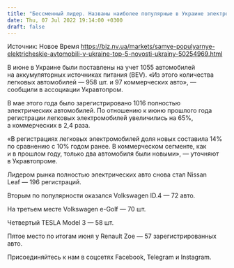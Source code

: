 ```yaml
---
title: "Бессменный лидер. Названы наиболее популярные в Украине электромобили — ТОП-5"
date: Thu, 07 Jul 2022 19:14:00 +0300
draft: false
---
```

Источник: Новое Время https://biz.nv.ua/markets/samye-populyarnye-elektricheskie-avtomobili-v-ukraine-top-5-novosti-ukrainy-50254969.html


В июне в Украине были поставлены на учет 1055 автомобилей на аккумуляторных источниках питания (BEV). «Из этого количества легковых автомобилей — 958 шт. и 97 коммерческих авто», — сообщили в ассоциации Укравтопром.

В мае этого года было зарегистрировано 1016 полностью электрических автомобилей. По отношению к июню прошлого года регистрации легковых электромобилей увеличились на 65%, а коммерческих в 2,4 раза.

«В регистрациях легковых электромобилей доля новых составила 14% по сравнению с 10% годом ранее. В коммерческом сегменте, как и в прошлом году, только два автомобиля были новыми», — уточняют в Укравтопроме.

Лидером рынка полностью электрических авто снова стал Nissan Leaf — 196 регистраций.

Вторым по популярности оказался Volkswagen ID.4 — 72 авто.

На третьем месте Volkswagen е-Golf — 70 шт.

Четвертый TESLA Model 3 — 58 шт.

Пятое место по итогам июня у Renault Zoe — 57 зарегистрированных авто.

Присоединяйтесь к нам в соцсетях Facebook, Telegram и Instagram.
